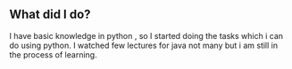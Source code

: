 ## What did I do?
I have basic knowledge in python , so I started doing the tasks which i can do using python.
I watched few lectures for java not many but i am still in the process of learning.
